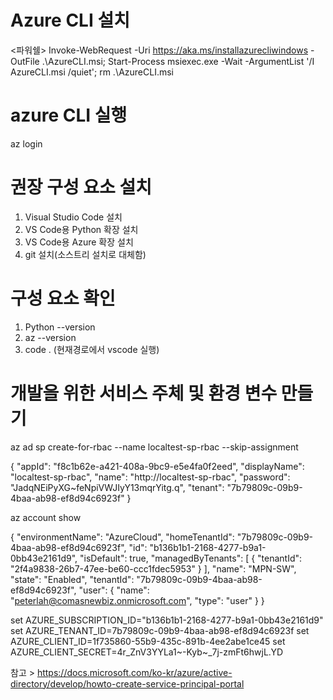 # Azure CLI 설치
<파워쉘>
Invoke-WebRequest -Uri https://aka.ms/installazurecliwindows -OutFile .\AzureCLI.msi; Start-Process msiexec.exe -Wait -ArgumentList '/I AzureCLI.msi /quiet'; rm .\AzureCLI.msi

# azure CLI 실행
az login

# 권장 구성 요소 설치
1. Visual Studio Code 설치
2. VS Code용 Python 확장 설치
3. VS Code용 Azure 확장 설치
4. git 설치(소스트리 설치로 대체함)

# 구성 요소 확인
1. Python --version
2. az --version
3. code . (현재경로에서 vscode 실행)

# 개발을 위한 서비스 주체 및 환경 변수 만들기
az ad sp create-for-rbac --name localtest-sp-rbac --skip-assignment

{
  "appId": "f8c1b62e-a421-408a-9bc9-e5e4fa0f2eed",
  "displayName": "localtest-sp-rbac",
  "name": "http://localtest-sp-rbac",
  "password": "JadqNEiPyXG~feNpiVWJIyY13mqrYitg.q",
  "tenant": "7b79809c-09b9-4baa-ab98-ef8d94c6923f"
}


az account show

{
  "environmentName": "AzureCloud",
  "homeTenantId": "7b79809c-09b9-4baa-ab98-ef8d94c6923f",
  "id": "b136b1b1-2168-4277-b9a1-0bb43e2161d9",
  "isDefault": true,
  "managedByTenants": [
    {
      "tenantId": "2f4a9838-26b7-47ee-be60-ccc1fdec5953"
    }
  ],
  "name": "MPN-SW",
  "state": "Enabled",
  "tenantId": "7b79809c-09b9-4baa-ab98-ef8d94c6923f",
  "user": {
    "name": "peterlah@comasnewbiz.onmicrosoft.com",
    "type": "user"
  }
}

set AZURE_SUBSCRIPTION_ID="b136b1b1-2168-4277-b9a1-0bb43e2161d9"
set AZURE_TENANT_ID=7b79809c-09b9-4baa-ab98-ef8d94c6923f
set AZURE_CLIENT_ID=1f735860-55b9-435c-891b-4ee2abe1ce45
set AZURE_CLIENT_SECRET=4r_ZnV3YYLa1~-Kyb~_7j-zmFt6hwjL.YD

참고 > https://docs.microsoft.com/ko-kr/azure/active-directory/develop/howto-create-service-principal-portal

